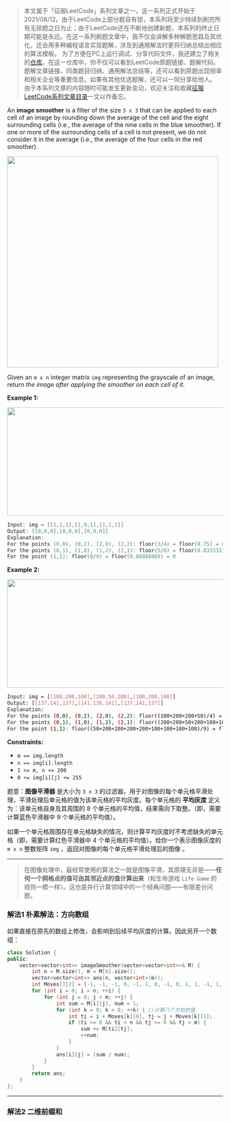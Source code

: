 > 本文属于「征服LeetCode」系列文章之一，这一系列正式开始于2021/08/12。由于LeetCode上部分题目有锁，本系列将至少持续到刷完所有无锁题之日为止；由于LeetCode还在不断地创建新题，本系列的终止日期可能是永远。在这一系列刷题文章中，我不仅会讲解多种解题思路及其优化，还会用多种编程语言实现题解，涉及到通用解法时更将归纳总结出相应的算法模板。
> <b></b>
> 为了方便在PC上运行调试、分享代码文件，我还建立了相关的[仓库](https://github.com/memcpy0/LeetCode-Conquest)。在这一仓库中，你不仅可以看到LeetCode原题链接、题解代码、题解文章链接、同类题目归纳、通用解法总结等，还可以看到原题出现频率和相关企业等重要信息。如果有其他优选题解，还可以一同分享给他人。
> <b></b>
> 由于本系列文章的内容随时可能发生更新变动，欢迎关注和收藏[征服LeetCode系列文章目录](https://memcpy0.blog.csdn.net/article/details/119656559)一文以作备忘。

<p>An <strong>image smoother</strong> is a filter of the size <code>3 x 3</code> that can be applied to each cell of an image by rounding down the average of the cell and the eight surrounding cells (i.e., the average of the nine cells in the blue smoother). If one or more of the surrounding cells of a cell is not present, we do not consider it in the average (i.e., the average of the four cells in the red smoother).</p>
<img style="width: 493px; height: 493px;" src="https://assets.leetcode.com/uploads/2021/05/03/smoother-grid.jpg" alt="">
<p>Given an <code>m x n</code> integer matrix <code>img</code> representing the grayscale of an image, return <em>the image after applying the smoother on each cell of it</em>.</p>
 
<p><strong>Example 1:</strong></p>
<img style="width: 613px; height: 253px;" src="https://assets.leetcode.com/uploads/2021/05/03/smooth-grid.jpg" alt="">

```cpp
Input: img = [[1,1,1],[1,0,1],[1,1,1]]
Output: [[0,0,0],[0,0,0],[0,0,0]]
Explanation:
For the points (0,0), (0,2), (2,0), (2,2): floor(3/4) = floor(0.75) = 0
For the points (0,1), (1,0), (1,2), (2,1): floor(5/6) = floor(0.83333333) = 0
For the point (1,1): floor(8/9) = floor(0.88888889) = 0 
```
<p><strong>Example 2:</strong></p>
<img style="width: 613px; height: 253px;" src="https://assets.leetcode.com/uploads/2021/05/03/smooth2-grid.jpg" alt="">

```bash
Input: img = [[100,200,100],[200,50,200],[100,200,100]]
Output: [[137,141,137],[141,138,141],[137,141,137]]
Explanation:
For the points (0,0), (0,2), (2,0), (2,2): floor((100+200+200+50)/4) = floor(137.5) = 137
For the points (0,1), (1,0), (1,2), (2,1): floor((200+200+50+200+100+100)/6) = floor(141.666667) = 141
For the point (1,1): floor((50+200+200+200+200+100+100+100+100)/9) = floor(138.888889) = 138
```
 
<p><strong>Constraints:</strong></p>
<ul>
	<li><code>m == img.length</code></li>
	<li><code>n == img[i].length</code></li>
	<li><code>1 &lt;= m, n &lt;= 200</code></li>
	<li><code>0 &lt;= img[i][j] &lt;= 255</code></li>
</ul>
 

题意：**图像平滑器** 是大小为 `3 x 3` 的过滤器，用于对图像的每个单元格平滑处理，平滑处理后单元格的值为该单元格的平均灰度。每个单元格的  **平均灰度** 定义为：该单元格自身及其周围的 $8$ 个单元格的平均值，结果需向下取整。（即，需要计算蓝色平滑器中 $9$ 个单元格的平均值）。

如果一个单元格周围存在单元格缺失的情况，则计算平均灰度时不考虑缺失的单元格（即，需要计算红色平滑器中 $4$ 个单元格的平均值）。给你一个表示图像灰度的 `m x n` 整数矩阵 `img` ，返回对图像的每个单元格平滑处理后的图像 。

---
> 在图像处理中，最经常使用的算法之一就是图像平滑，其原理无非是——**任何一个网格点的值可由其邻近点的值计算出来**（和生命游戏 `Life Game` 的规则一模一样）。这也是并行计算领域中的一个经典问题——有限差分问题。 

### 解法1 朴素解法：方向数组
如果直接在原先的数组上修改，会影响到后续平均灰度的计算。因此另开一个数组：
```cpp
class Solution {
public:
    vector<vector<int>> imageSmoother(vector<vector<int>>& M) {
        int n = M.size(), m = M[0].size();
        vector<vector<int>> ans(n, vector<int>(m));
        int Moves[][2] = {-1, -1, -1, 0, -1, 1, 0, -1, 0, 1, 1, -1, 1, 0, 1, 1};
        for (int i = 0; i < n; ++i) {
            for (int j = 0; j < m; ++j) {
                int sum = M[i][j], num = 1;
                for (int k = 0; k < 8; ++k) { //计算八个方向的值
                    int ti = i + Moves[k][0], tj = j + Moves[k][1];
                    if (ti >= 0 && ti < n && tj >= 0 && tj < m) {
                        sum += M[ti][tj];
                        ++num;
                    }
                }
                ans[i][j] = (sum / num);
            }
        }
        return ans;
    }
};  
```
---
### 解法2 二维前缀和
